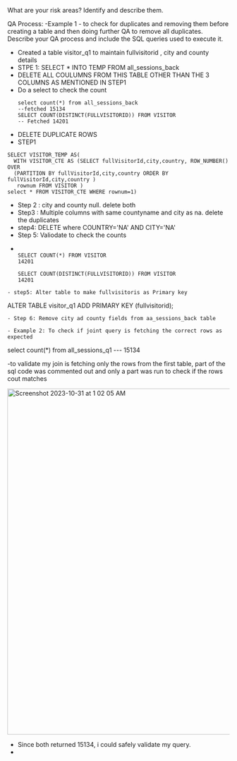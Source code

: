 What are your risk areas? Identify and describe them.



QA Process:
-Example 1 - to check for duplicates and removing them before creating a table and then doing further QA to remove all duplicates.
Describe your QA process and include the SQL queries used to execute it.
- Created a table visitor_q1 to maintain fullvisitorid , city and county details
-  STPE 1: SELECT * INTO TEMP FROM all_sessions_back
-  DELETE ALL COULUMNS FROM THIS TABLE OTHER THAN THE 3 COLUMNS AS MENTIONED IN STEP1
-  Do a select to check the count
   ```
   select count(*) from all_sessions_back
   --fetched 15134
   SELECT COUNT(DISTINCT(FULLVISITORID)) FROM VISITOR
   -- Fetched 14201
   ```
-  DELETE DUPLICATE ROWS
  -   STEP1
  ```
SELECT VISITOR_TEMP AS(  
    WITH VISITOR_CTE AS (SELECT fullVisitorId,city,country, ROW_NUMBER() OVER
    (PARTITION BY fullVisitorId,city,country ORDER BY fullVisitorId,city,country )
     rownum FROM VISITOR )
select * FROM VISITOR_CTE WHERE rownum=1)
  ```

  
-    Step 2 : city and county null. delete both
-    Step3 : Multiple columns with same countyname and city as na. delete the duplicates
-    step4:  DELETE where COUNTRY='NA' AND CITY='NA'
-    Step 5: Valiodate to check the counts 
-    
  ```
  
  SELECT COUNT(*) FROM VISITOR
  14201

  SELECT COUNT(DISTINCT(FULLVISITORID)) FROM VISITOR
  14201
```
- step5: Alter table to make fullvisitoris as Primary key
```
ALTER TABLE visitor_q1
ADD PRIMARY KEY (fullvisitorid);
```
- Step 6: Remove city ad county fields from aa_sessions_back table 
	 
- Example 2: To check if joint query is fetching the correct rows as expected
```
select count(*) from all_sessions_q1
--- 15134

-to validate my join is fetching only the rows from the first table, part of the sql code was commented out and only a part was  run to check if the rows cout matches

<img width="785" alt="Screenshot 2023-10-31 at 1 02 05 AM" src="https://github.com/PriyaGanesan2/finalsqlproject/assets/110922792/b2596297-ae36-41b1-bbec-663754d0be4c">

- Since both returned 15134, i could safely validate my query.
- 
